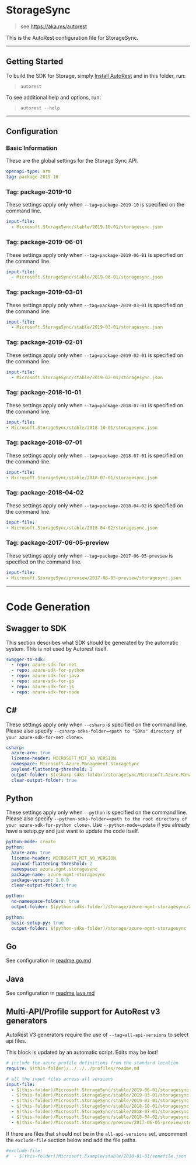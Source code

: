 # StorageSync

> see https://aka.ms/autorest

This is the AutoRest configuration file for StorageSync.

---

## Getting Started

To build the SDK for Storage, simply [Install AutoRest](https://aka.ms/autorest/install) and in this folder, run:

> `autorest`

To see additional help and options, run:

> `autorest --help`

---

## Configuration

### Basic Information

These are the global settings for the Storage Sync API.

``` yaml
openapi-type: arm
tag: package-2019-10
```


### Tag: package-2019-10

These settings apply only when `--tag=package-2019-10` is specified on the command line.

```yaml $(tag) == 'package-2019-10'
input-file:
  - Microsoft.StorageSync/stable/2019-10-01/storagesync.json
```
### Tag: package-2019-06-01

These settings apply only when `--tag=package-2019-06-01` is specified on the command line.

``` yaml $(tag) == 'package-2019-06-01'
input-file:
  - Microsoft.StorageSync/stable/2019-06-01/storagesync.json
```

### Tag: package-2019-03-01

These settings apply only when `--tag=package-2019-03-01` is specified on the command line.

``` yaml $(tag) == 'package-2019-03-01'
input-file:
  - Microsoft.StorageSync/stable/2019-03-01/storagesync.json
```

### Tag: package-2019-02-01

These settings apply only when `--tag=package-2019-02-01` is specified on the command line.

``` yaml $(tag) == 'package-2019-02-01'
input-file:
  - Microsoft.StorageSync/stable/2019-02-01/storagesync.json
```

### Tag: package-2018-10-01

These settings apply only when `--tag=package-2018-07-01` is specified on the command line.

``` yaml $(tag) == 'package-2018-10-01'
input-file:
- Microsoft.StorageSync/stable/2018-10-01/storagesync.json
```

### Tag: package-2018-07-01

These settings apply only when `--tag=package-2018-07-01` is specified on the command line.

``` yaml $(tag) == 'package-2018-07-01'
input-file:
- Microsoft.StorageSync/stable/2018-07-01/storagesync.json
```

### Tag: package-2018-04-02

These settings apply only when `--tag=package-2018-04-02` is specified on the command line.

``` yaml $(tag) == 'package-2018-04-02'
input-file:
- Microsoft.StorageSync/stable/2018-04-02/storagesync.json
```

### Tag: package-2017-06-05-preview

These settings apply only when `--tag=package-2017-06-05-preview` is specified on the command line.

``` yaml $(tag) == 'package-2017-06-05-preview'
input-file:
- Microsoft.StorageSync/preview/2017-06-05-preview/storagesync.json
```

---

# Code Generation

## Swagger to SDK

This section describes what SDK should be generated by the automatic system.
This is not used by Autorest itself.

``` yaml $(swagger-to-sdk)
swagger-to-sdk:
  - repo: azure-sdk-for-net
  - repo: azure-sdk-for-python
  - repo: azure-sdk-for-java
  - repo: azure-sdk-for-go
  - repo: azure-sdk-for-js
  - repo: azure-sdk-for-node
```

## C#

These settings apply only when `--csharp` is specified on the command line.
Please also specify `--csharp-sdks-folder=<path to "SDKs" directory of your azure-sdk-for-net clone>`.

``` yaml $(csharp)
csharp:
  azure-arm: true
  license-header: MICROSOFT_MIT_NO_VERSION
  namespace: Microsoft.Azure.Management.StorageSync
  payload-flattening-threshold: 1
  output-folder: $(csharp-sdks-folder)/storagesync/Microsoft.Azure.Management.StorageSync/src/Generated
  clear-output-folder: true
```

## Python

These settings apply only when `--python` is specified on the command line.
Please also specify `--python-sdks-folder=<path to the root directory of your azure-sdk-for-python clone>`.
Use `--python-mode=update` if you already have a setup.py and just want to update the code itself.

``` yaml $(python)
python-mode: create
python:
  azure-arm: true
  license-header: MICROSOFT_MIT_NO_VERSION
  payload-flattening-threshold: 2
  namespace: azure.mgmt.storagesync
  package-name: azure-mgmt-storagesync
  package-version: 1.0.0
  clear-output-folder: true
```

``` yaml $(python) && $(python-mode) == 'update'
python:
  no-namespace-folders: true
  output-folder: $(python-sdks-folder)/storage/azure-mgmt-storagesync/azure/mgmt/storagesync
```

``` yaml $(python) && $(python-mode) == 'create'
python:
  basic-setup-py: true
  output-folder: $(python-sdks-folder)/storage/azure-mgmt-storagesync
```

## Go

See configuration in [readme.go.md](./readme.go.md)

## Java

See configuration in [readme.java.md](./readme.java.md)

## Multi-API/Profile support for AutoRest v3 generators

AutoRest V3 generators require the use of `--tag=all-api-versions` to select api files.

This block is updated by an automatic script. Edits may be lost!

``` yaml $(tag) == 'all-api-versions' /* autogenerated */
# include the azure profile definitions from the standard location
require: $(this-folder)/../../../profiles/readme.md

# all the input files across all versions
input-file:
  - $(this-folder)/Microsoft.StorageSync/stable/2019-06-01/storagesync.json
  - $(this-folder)/Microsoft.StorageSync/stable/2019-03-01/storagesync.json
  - $(this-folder)/Microsoft.StorageSync/stable/2019-02-01/storagesync.json
  - $(this-folder)/Microsoft.StorageSync/stable/2018-10-01/storagesync.json
  - $(this-folder)/Microsoft.StorageSync/stable/2018-07-01/storagesync.json
  - $(this-folder)/Microsoft.StorageSync/stable/2018-04-02/storagesync.json
  - $(this-folder)/Microsoft.StorageSync/preview/2017-06-05-preview/storagesync.json

```

If there are files that should not be in the `all-api-versions` set,
uncomment the  `exclude-file` section below and add the file paths.

``` yaml $(tag) == 'all-api-versions'
#exclude-file: 
#  - $(this-folder)/Microsoft.Example/stable/2010-01-01/somefile.json
```
